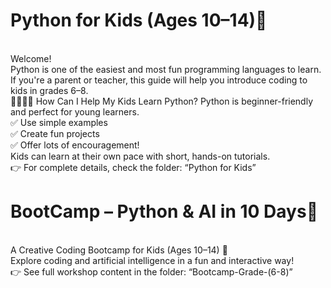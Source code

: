 # Python for Kids (Ages 10–14)🐍 
<br>
Welcome!
<br>
Python is one of the easiest and most fun programming languages to learn. If you're a parent or teacher, this guide will help you introduce coding to kids in grades 6–8.
<br>
👨‍👩‍👧‍👦 How Can I Help My Kids Learn Python?
Python is beginner-friendly and perfect for young learners.
<br>
✅ Use simple examples
<br>
✅ Create fun projects
<br>
✅ Offer lots of encouragement!
<br>
Kids can learn at their own pace with short, hands-on tutorials.
<br>
👉 For complete details, check the folder: “Python for Kids”

# BootCamp – Python & AI in 10 Days🧠 
<br>
A Creative Coding Bootcamp for Kids (Ages 10–14) 🎨
<br>
Explore coding and artificial intelligence in a fun and interactive way!
<br>
👉 See full workshop content in the folder: “Bootcamp-Grade-(6-8)”

